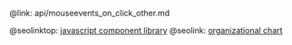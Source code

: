@link: api/mouseevents_on_click_other.md

@seolinktop: [javascript component library](https://webix.com)
@seolink: [organizational chart](https://webix.com/widget/organogram/)